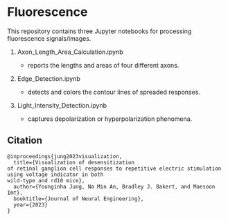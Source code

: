 # Fluorescence


This repository contains three Jupyter notebooks for processing fluorescence signals/images.

1. Axon_Length_Area_Calculation.ipynb    
    - reports the lengths and areas of four different axons.   


2. Edge_Detection.ipynb   
    - detects and colors the contour lines of spreaded responses.   


3. Light_Intensity_Detection.ipynb
    - captures depolarization or hyperpolarization phenomena.
  

## Citation

```
@inproceedings{jung2023visualization,
  title={Visualization of desensitization
of retinal ganglion cell responses to repetitive electric stimulation using voltage indicator in both
wild-type and rd10 mice},
  author={Younginha Jung, Na Min An, Bradley J. Baker†, and Maesoon Im†},
  booktitle={Journal of Neural Engineering},
  year={2023}
}
```